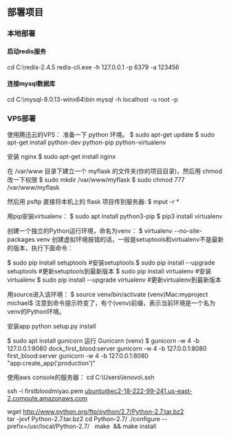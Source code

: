 ## 部署项目

### 本地部署
#### 启动redis服务
cd C:\redis-2.4.5
redis-cli.exe -h 127.0.0.1 -p 6379 -a 123456 

#### 连接mysql数据库
cd C:\mysql-8.0.13-winx64\bin
mysql -h localhost -u root -p


### VPS部署

使用腾迅云的VPS：
准备一下 python 环境。
$ sudo apt-get update
$ sudo apt-get install python-dev python-pip python-virtualenv

安装 nginx
$ sudo apt-get install nginx

在 /var/www 目录下建立一个 myflask 的文件夹(你的项目目录)，然后用 chmod 改一下权限
$ sudo mkdir /var/www/myflask
$ sudo chmod 777 /var/www/myflask


然后用 psftp 直接将本机上的 flask 项目传到服务器:
$ mput -r *


用pip安装virtualenv：
$ sudo apt install python3-pip
$ pip3 install virtualenv

创建一个独立的Python运行环境，命名为venv：
$ virtualenv --no-site-packages venv
创建虚拟环境报错的话，一般是setuptools和virtualenv不是最新的版本，执行下面命令：

$ sudo pip install setuptools #安装setuptools
$ sudo pip install --upgrade setuptools #更新setuptools到最新版本
$ sudo pip install virtualenv #安装virtualenv
$ sudo pip install --upgrade virtualenv   #更新virtualenv到最新版本

用source进入该环境：
$ source venv/bin/activate
(venv)Mac:myproject michael$
注意到命令提示符变了，有个(venv)前缀，表示当前环境是一个名为venv的Python环境。

安装app
python setup.py install


$ sudo apt install gunicorn
运行 Gunicorn
(venv) $ gunicorn -w 4 -b 127.0.0.1:8080 dock_first_blood:server 
gunicorn -w 4 -b 127.0.0.1:8080 first_blood:server 
gunicorn -w 4 -b 127.0.0.1:8080 "app:create_app('production')" 



使用aws console的服务器：
cd C:\Users\lenovo\\.ssh

ssh -i firstbloodmiyao.pem ubuntu@ec2-18-222-99-241.us-east-2.compute.amazonaws.com


wget http://www.python.org/ftp/python/2.7/Python-2.7.tar.bz2  
tar -jxvf Python-2.7.tar.bz2
cd Python-2.7/
./configure --prefix=/usr/local/Python-2.7/  
make  && make install

